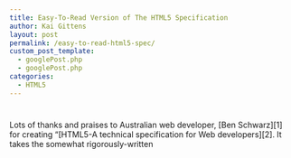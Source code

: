 ```yaml
---
title: Easy-To-Read Version of The HTML5 Specification
author: Kai Gittens
layout: post
permalink: /easy-to-read-html5-spec/
custom_post_template:
  - googlePost.php
  - googlePost.php
categories:
  - HTML5
---
```

# 

Lots of thanks and praises to Australian web developer, [Ben Schwarz][1] for creating “[HTML5-A technical specification for Web developers][2]. It takes the somewhat rigorously-written 